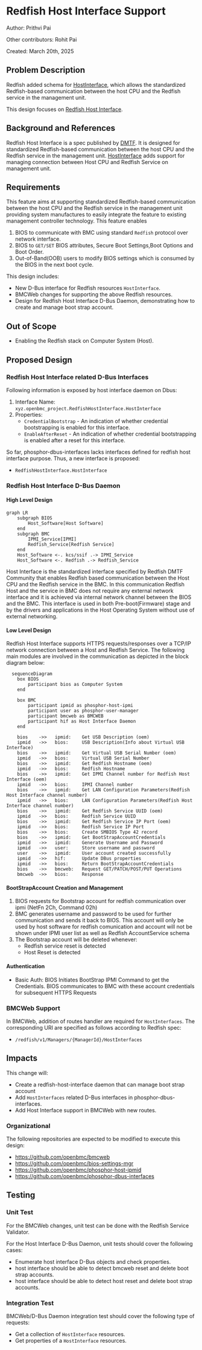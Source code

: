 # Redfish Host Interface Support

Author: Prithvi Pai

Other contributors: Rohit Pai

Created: March 20th, 2025

## Problem Description

Redfish added schema for
[HostInterface](https://redfish.dmtf.org/redfish/schema_index), which allows the
standardized Redfish-based communication between the host CPU and the Redfish
service in the management unit.

This design focuses on
[Redfish Host Interface](https://www.dmtf.org/sites/default/files/standards/documents/DSP0270_1.3.0.pdf).

## Background and References

Redfish Host Interface is a spec published by
[DMTF](https://www.dmtf.org/sites/default/files/standards/documents/DSP0270_1.3.0.pdf).
It is designed for standardized Redfish-based communication between the host CPU
and the Redfish service in the management unit.
[HostInterface](https://redfish.dmtf.org/schemas/v1/HostInterface.v1_3_3.yaml)
adds support for managing connection between Host CPU and Redfish Service on
management unit.

## Requirements

This feature aims at supporting standardized Redfish-based communication between
the host CPU and the Redfish service in the management unit providing system
manufactures to easily integrate the feature to existing management controller
technology. This feature enables

1. BIOS to communicate with BMC using standard `Redfish` protocol over network
   interface.
2. BIOS to `GET/SET` BIOS attributes, Secure Boot Settings,Boot Options and Boot
   Order.
3. Out-of-Band(OOB) users to modify BIOS settings which is consumed by the BIOS
   in the next boot cycle.

This design includes:

- New D-Bus interface for Redfish resources `HostInterface`.
- BMCWeb changes for supporting the above Redfish resources.
- Design for Redfish Host Interface D-Bus Daemon, demonstrating how to create
  and manage boot strap account.

## Out of Scope

- Enabling the Redfish stack on Computer System (Host).

## Proposed Design

### Redfish Host Interface related D-Bus Interfaces

Following information is exposed by host interface daemon on Dbus:

1. Interface Name: `xyz.openbmc_project.RedfishHostInterface.HostInterface`
2. Properties:
   - `CredentialBootstrap` - An indication of whether credential bootstrapping
     is enabled for this interface.
   - `EnableAfterReset` - An indication of whether credential bootstrapping is
     enabled after a reset for this interface.

So far, phosphor-dbus-interfaces lacks interfaces defined for redfish host
interface purpose. Thus, a new interface is proposed:

- `RedfishHostInterface.HostInterface`

### Redfish Host Interface D-Bus Daemon

#### High Level Design

```mermaid
graph LR
    subgraph BIOS
        Host_Software[Host Software]
    end
    subgraph BMC
        IPMI_Service[IPMI]
        Redfish_Service[Redfish Service]
    end
    Host_Software <-. kcs/ssif .-> IPMI_Service
    Host_Software <-. Redfish .-> Redfish_Service
```

Host Interface is the standardized interface specified by Redfish DMTF Community
that enables Redfish based communication between the Host CPU and the Redfish
service in the BMC. In this communication Redfish Host and the service in BMC
does not require any external network interface and it is achieved via internal
network channel between the BIOS and the BMC. This interface is used in both
Pre-boot(Firmware) stage and by the drivers and applications in the Host
Operating System without use of external networking.

#### Low Level Design

Redfish Host Interface supports HTTPS requests/responses over a TCP/IP network
connection between a Host and Redfish Service. The following main modules are
involved in the communication as depicted in the block diagram below:

```mermaid
  sequenceDiagram
    box BIOS
        participant bios as Computer System
    end

    box BMC
        participant ipmid as phosphor-host-ipmi
        participant user as phosphor-user-manager
        participant bmcweb as BMCWEB
        participant hif as Host Interface Daemon
    end

    bios    ->>   ipmid:    Get USB Description (oem)
    ipmid   ->>   bios:     USB Description(Info about Virtual USB Interface)
    bios    ->>   ipmid:    Get Virtual USB Serial Number (oem)
    ipmid   ->>   bios:     Virtual USB Serial Number
    bios    ->>   ipmid:    Get Redfish Hostname (oem)
    ipmid   ->>   bios:     Redfish Hostname
    bios    ->>   ipmid:    Get IPMI Channel number for Redfish Host Interface (oem)
    ipmid   ->>   bios:     IPMI Channel number
    bios    ->>   ipmid:    Get LAN Configuration Parameters(Redfish Host Interface channel number)
    ipmid   ->>   bios:     LAN Configuration Parameters(Redfish Host Interface channel number)
    bios    ->>   ipmid:    Get Redfish Service UUID (oem)
    ipmid   ->>   bios:     Redfish Service UUID
    bios    ->>   ipmid:    Get Redfish Service IP Port (oem)
    ipmid   ->>   bios:     Redfish Service IP Port
    bios    ->>   bios:     Create SMBIOS Type 42 record
    bios    ->>   ipmid:    Get BootStrapAccountCredentials
    ipmid   ->>   ipmid:    Generate Username and Password
    ipmid   ->>   user:     Store username and password
    user    ->>   ipmid:    User account created successfully
    ipmid   ->>   hif:      Update DBus properties
    ipmid   ->>   bios:     Return BootStrapAccountCredentials
    bios    ->>   bmcweb:   Request GET/PATCH/POST/PUT Operations
    bmcweb  ->>   bios:     Response
```

#### BootStrapAccount Creation and Management

1. BIOS requests for Bootstrap account for redfish communication over ipmi
   (NetFn 2Ch, Command 02h)
2. BMC generates username and password to be used for further communication and
   sends it back to BIOS. This account will only be used by host software for
   redfish comunication and account will not be shown under IPMI user list as
   well as Redfish AccountService schema
3. The Bootstrap account will be deleted whenever:
   - Redfish service reset is detected
   - Host Reset is detected

#### Authentication

- Basic Auth: BIOS Initiates BootStrap IPMI Command to get the Credentials. BIOS
  communicates to BMC with these account credentials for subsequent HTTPS
  Requests

### BMCWeb Support

In BMCWeb, addition of routes handler are required for `HostInterfaces`. The
corresponding URI are specified as follows according to Redfish spec:

- `/redfish/v1/Managers/{ManagerId}/HostInterfaces`

## Impacts

This change will:

- Create a redfish-host-interface daemon that can manage boot strap account
- Add `HostInterfaces` related D-Bus interfaces in phosphor-dbus-interfaces.
- Add Host Interface support in BMCWeb with new routes.

### Organizational

The following repositories are expected to be modified to execute this design:

- https://github.com/openbmc/bmcweb
- https://github.com/openbmc/bios-settings-mgr
- https://github.com/openbmc/phosphor-host-ipmid
- https://github.com/openbmc/phosphor-dbus-interfaces

## Testing

### Unit Test

For the BMCWeb changes, unit test can be done with the Redfish Service
Validator.

For the Host Interface D-Bus Daemon, unit tests should cover the following
cases:

- Enumerate host interface D-Bus objects and check properties.
- host interface should be able to detect bmcweb reset and delete boot strap
  accounts.
- host interface should be able to detect host reset and delete boot strap
  accounts.

### Integration Test

BMCWeb/D-Bus Daemon integration test should cover the following type of
requests:

- Get a collection of `HostInterface` resources.
- Get properties of a `HostInterface` resources.
